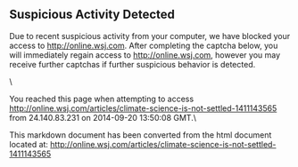Suspicious Activity Detected
----------------------------

Due to recent suspicious activity from your computer, we have blocked
your access to http://online.wsj.com. After completing the captcha
below, you will immediately regain access to http://online.wsj.com,
however you may receive further captchas if further suspicious behavior
is detected.

\

You reached this page when attempting to access
http://online.wsj.com/articles/climate-science-is-not-settled-1411143565
from 24.140.83.231 on 2014-09-20 13:50:08 GMT.\


This markdown document has been converted from the html document located at:
http://online.wsj.com/articles/climate-science-is-not-settled-1411143565
